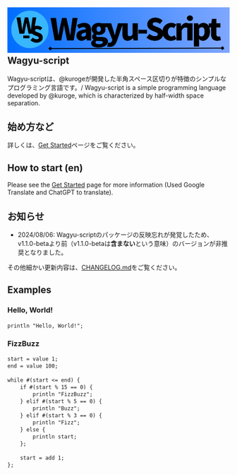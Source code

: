 ![Wagyu-script's logo](./WagyuScript_logo.png)
Wagyu-script
---
Wagyu-scriptは、@kurogeが開発した半角スペース区切りが特徴のシンプルなプログラミング言語です。/ Wagyu-script is a simple programming language developed by @kuroge, which is characterized by half-width space separation.

始め方など
---
詳しくは、[Get Started](./docs/ja/get-started.md)ページをご覧ください。

How to start (en)
---
Please see the [Get Started](./docs/en/get-started.md) page for more information (Used Google Translate and ChatGPT to translate).

お知らせ
---
 - 2024/08/06: Wagyu-scriptのパッケージの反映忘れが発覚したため、v1.1.0-betaより前（v1.1.0-betaは**含まない**という意味）のバージョンが非推奨となりました。

その他細かい更新内容は、[CHANGELOG.md](./CHANGELOG.md)をご覧ください。

Examples
---

### Hello, World!
```
println "Hello, World!";
```

### FizzBuzz
```
start = value 1;
end = value 100;

while #(start <= end) {
    if #(start % 15 == 0) {
        println "FizzBuzz";
    } elif #(start % 5 == 0) {
        println "Buzz";
    } elif #(start % 3 == 0) {
        println "Fizz";
    } else {
        println start;
    };

    start = add 1;
};
```